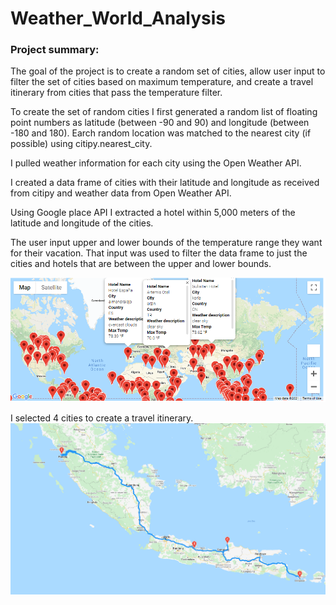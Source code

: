 # Weather_World_Analysis  
  
### Project summary:  

The goal of the project is to create a random set of cities, allow user input to filter the set of cities based on maximum temperature, and create a travel itinerary from cities that pass the temperature filter.  
  
To create the set of random cities I first generated a random list of floating point numbers as latitude (between -90 and 90) and longitude (between -180 and 180).  Earch random location was matched to the nearest city (if possible) using citipy.nearest_city.  
  
I pulled weather information for each city using the Open Weather API.
  
I created a data frame of cities with their latitude and longitude as received from citipy and weather data from Open Weather API.
  
Using Google place API I extracted a hotel within 5,000 meters of the latitude and longitude of the cities.  
  
The user input upper and lower bounds of the temperature range they want for their vacation.  That input was used to filter the data frame to just the cities and hotels that are between the upper and lower bounds.  
  
![map of cities with max temperature between 70 and 90](/Vacation_Search/WeatherPy_vacation_map.png)  
  
I selected 4 cities to create a travel itinerary.    
![A nice Indonesian vacation](Vacation_Itinerary/WeatherPy_travel_map.png)

